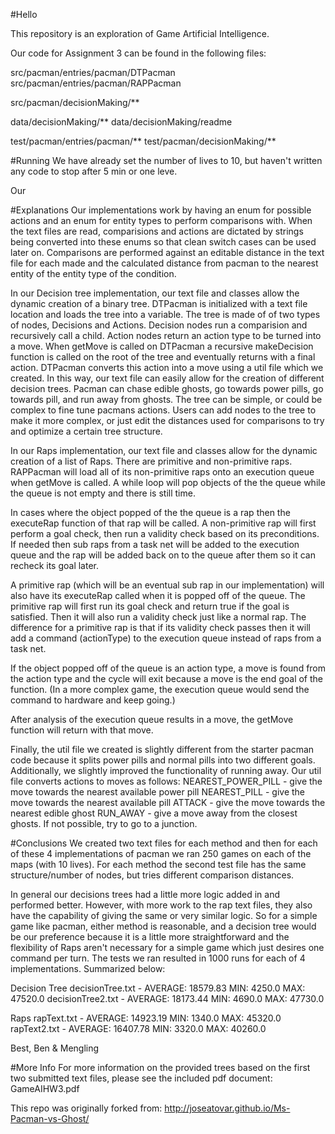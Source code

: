 #Hello

This repository is an exploration of Game Artificial Intelligence.

Our code for Assignment 3 can be found in the following files:

src/pacman/entries/pacman/DTPacman
src/pacman/entries/pacman/RAPPacman

src/pacman/decisionMaking/**

data/decisionMaking/**
data/decisionMaking/readme

test/pacman/entries/pacman/**
test/pacman/decisionMaking/**


#Running
We have already set the number of lives to 10, but haven't written any code to stop after 5 min
or one leve.

Our


#Explanations
Our implementations work by having an enum for possible actions and an enum for entity
types to perform comparisons with. When the text files are read, comparisions and
actions are dictated by strings being converted into these enums so that clean switch
cases can be used later on. Comparisons are performed against an editable distance
in the text file for each made and the calculated distance from pacman to the
nearest entity of the entity type of the condition.


In our Decision tree implementation, our text file and classes allow the dynamic creation of
a binary tree. DTPacman is initialized with a text file location and loads the tree into a
variable. The tree is made of of two types of nodes, Decisions and Actions. Decision nodes run
a comparision and recursively call a child. Action nodes return an action type to be turned into
a move. When getMove is called on DTPacman a recursive makeDecision function is called on the
root of the tree and eventually returns with a final action.
DTPacman converts this action into a move using a util file which we created. In
this way, our text file can easily allow for the creation of different decision trees. Pacman
can chase edible ghosts, go towards power pills, go towards pill, and run away from ghosts. The
tree can be simple, or could be complex to fine tune pacmans actions. Users can add nodes to the
tree to make it more complex, or just edit the distances used for comparisons to try and optimize
a certain tree structure.


In our Raps implementation, our text file and classes allow for the dynamic creation of a list of
Raps. There are primitive and non-primitive raps. RAPPacman will load all of its non-primitive
raps onto an execution queue when getMove is called. A while loop will pop objects of the the
queue while the queue is not empty and there is still time.

In cases where the object popped of the the queue is a rap then the executeRap function of that
rap will be called. A non-primitive rap will first perform a goal check, then run a validity check
based on its preconditions. If needed then sub raps from a task net will be added to the
execution queue and the rap will be added back on to the queue after them so it can recheck its
goal later.

A primitive rap (which will be an eventual sub rap in our implementation) will also have
its executeRap called when it is popped off of the queue. The primitive rap will
first run its goal check and return true if the goal is satisfied. Then it will also run a
validity check just like a normal rap. The difference for a primitive rap is that if its
validity check passes then it will add a command (actionType) to the execution queue instead of
raps from a task net.

If the object popped off of the queue is an action type, a move is found from the action type
and the cycle will exit because a move is the end goal of the function. (In a more complex
game, the execution queue would send the command to hardware and keep going.)

After analysis of the execution queue results in a move, the getMove function will return with
that move.


Finally, the util file we created is slightly different from the starter pacman code
because it splits power pills and normal pills into two different goals. Additionally, we
slightly improved the functionality of running away. Our util file converts actions to moves as
follows:
NEAREST_POWER_PILL - give the move towards the nearest available power pill
NEAREST_PILL - give the move towards the nearest available pill
ATTACK - give the move towards the nearest edible ghost
RUN_AWAY - give a move away from the closest ghosts. If not possible, try to go to a junction.


#Conclusions
We created two text files for each method and then for each of these 4 implementations of
pacman we ran 250 games on each of the maps (with 10 lives). For each method the second test
file has the same structure/number of nodes, but tries different comparison distances.

In general our decisions trees had a little more logic added in and performed better.
However, with more work to the rap text files, they also have the capability of giving the same
or very similar logic. So for a simple game like pacman, either method is reasonable, and a
decision tree would be our preference because it is a little more straightforward and the
flexibility of Raps aren't necessary for a simple game which just desires one command per turn.
The tests we ran resulted in 1000 runs for each of 4 implementations. Summarized below:

Decision Tree
decisionTree.txt  - AVERAGE: 18579.83  MIN: 4250.0  MAX: 47520.0
decisionTree2.txt - AVERAGE: 18173.44  MIN: 4690.0  MAX: 47730.0


Raps
rapText.txt  - AVERAGE: 14923.19  MIN: 1340.0  MAX: 45320.0
rapText2.txt - AVERAGE: 16407.78  MIN: 3320.0  MAX: 40260.0


Best,
Ben & Mengling

#More Info
For more information on the provided trees based on the first two submitted text files,
please see the included pdf document: GameAIHW3.pdf

This repo was originally forked from: http://joseatovar.github.io/Ms-Pacman-vs-Ghost/
